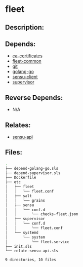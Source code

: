 # fleet

## Description:



## Depends:

  -  [ca-certificates](/salt/ca-certificates)
  -  [fleet-common](/salt/fleet-common)
  -  [git](/salt/git)
  -  [golang-go](/salt/golang-go)
  -  [sensu-client](/salt/sensu-client)
  -  [supervisor](/salt/supervisor)

## Reverse Depends:

  -  N/A

## Relates:

  -  [sensu-api](/salt/sensu-api)

## Files:

```bash
.
├── depend-golang-go.sls
├── depend-supervisor.sls
├── Dockerfile
├── etc
│   ├── fleet
│   │   └── fleet.conf
│   ├── salt
│   │   └── grains
│   ├── sensu
│   │   └── conf.d
│   │       └── checks-fleet.json
│   ├── supervisor
│   │   └── conf.d
│   │       └── fleet.conf
│   └── systemd
│       └── system
│           └── fleet.service
├── init.sls
└── relate-sensu-api.sls

9 directories, 10 files
```
